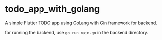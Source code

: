 # todo_app_with_golang

A simple Flutter TODO app using GoLang with Gin framework for backend.

for running the backend, use `go run main.go` in the backend directory.
